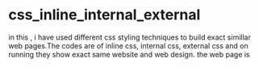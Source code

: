 # css_inline_internal_external

in this , i have used different css styling techniques to build exact simillar web pages.The codes are of inline css, internal css, external css and on running they show exact same website and web design.
the web page is 
